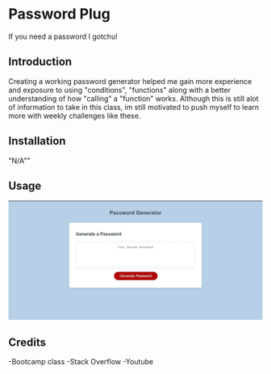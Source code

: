 # Password Plug
If you need a password I gotchu!

## Introduction

Creating a working password generator helped me gain more experience and exposure to using "conditions", "functions" along with a better understanding of how "calling" a "function" works.  Although this is still alot of information to take in this class, im still motivated to push myself to learn more with weekly challenges like these.

## Installation

"N/A""

## Usage

 ![alt tag](./Develop/PWgenerator.jpg)

## Credits
-Bootcamp class
-Stack Overflow
-Youtube

